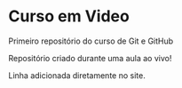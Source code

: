 # Curso em Video
 Primeiro repositório do curso de Git e GitHub

Repositório criado durante uma aula ao vivo!

Linha adicionada diretamente no site.
